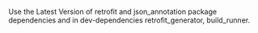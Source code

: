 Use the Latest Version of retrofit and json_annotation package dependencies and in dev-dependencies retrofit_generator, build_runner.